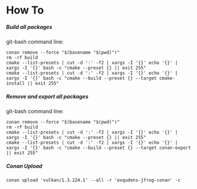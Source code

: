 # How To

##### Build all packages

git-bash command line:
```
conan remove --force "$(basename "$(pwd)")"
rm -rf build
cmake --list-presets | cut -d ':' -f2 | xargs -I '{}' echo '{}' | xargs -I '{}' bash -c "cmake --preset {} || exit 255"
cmake --list-presets | cut -d ':' -f2 | xargs -I '{}' echo '{}' | xargs -I '{}' bash -c "cmake --build --preset {} --target cmake-install || exit 255"
```

##### Remove and export all packages

git-bash command line:
```
conan remove --force "$(basename "$(pwd)")"
rm -rf build
cmake --list-presets | cut -d ':' -f2 | xargs -I '{}' echo '{}' | xargs -I '{}' bash -c "cmake --preset {} || exit 255"
cmake --list-presets | cut -d ':' -f2 | xargs -I '{}' echo '{}' | xargs -I '{}' bash -c "cmake --build --preset {} --target conan-export || exit 255"
```

##### Conan Upload

``
conan upload 'vulkan/1.3.224.1' --all -r 'exqudens-jfrog-conan' -c
``
